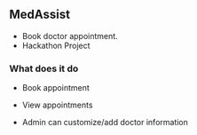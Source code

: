 ## MedAssist

- Book doctor appointment.
- Hackathon Project

### What does it do

- Book appointment

- View appointments

- Admin can customize/add doctor information

